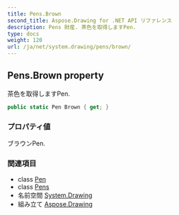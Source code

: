 ```yaml
---
title: Pens.Brown
second_title: Aspose.Drawing for .NET API リファレンス
description: Pens 財産. 茶色を取得しますPen.
type: docs
weight: 120
url: /ja/net/system.drawing/pens/brown/
---
```

## Pens.Brown property

茶色を取得しますPen.

```csharp
public static Pen Brown { get; }
```

### プロパティ値

ブラウンPen.

### 関連項目

* class [Pen](../../pen/)
* class [Pens](../)
* 名前空間 [System.Drawing](../../pens/)
* 組み立て [Aspose.Drawing](../../../)



